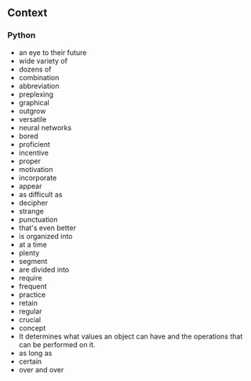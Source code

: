 ## Context
### Python 
* an eye to their future
* wide variety of
* dozens of
* combination
* abbreviation
* preplexing
* graphical
* outgrow
* versatile
* neural networks
* bored
* proficient
* incentive
* proper
* motivation
* incorporate
* appear
* as difficult as
* decipher
* strange
* punctuation
* that's even better
* is organized into
* at a time
* plenty
* segment
* are divided into
* require
* frequent
* practice
* retain
* regular
* crucial
* concept
* It determines what values an object can have and the operations that can be performed on it.
* as long as
* certain
* over and over
